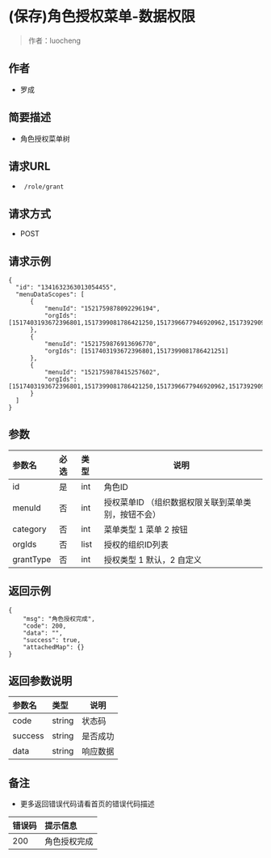 # (保存)角色授权菜单-数据权限

> 作者：luocheng

## 作者

- 罗成
    
## 简要描述

- 角色授权菜单树

## 请求URL
- ` /role/grant`
  
## 请求方式
- POST 

## 请求示例

```
{
  "id": "1341632363013054455",
  "menuDataScopes": [
      {
          "menuId": "1521759878092296194",
          "orgIds": [1517403193672396801,1517399081786421250,1517396677946920962,1517392909297704962,1517392322455842818,1517391453656080385,1516304743820046337,1516263863784538113,1516263769790185473,1516263713276133377,1516237527229616129]
      },
      {
          "menuId": "1521759876913696770",
          "orgIds": [1517403193672396801,1517399081786421251]
      },
      {
          "menuId": "1521759878415257602",
          "orgIds": [1517403193672396801,1517399081786421250,1517396677946920962,1517392909297704962,1517392322455842818,1517391453656080385,1516304743820046337,1516263863784538113,1516263769790185473,1516263713276133377,1516237527229616129]
      }
  ]
}
```


## 参数

|参数名|必选|类型|说明|
|:----    |:---|:----- |-----   |
|id |是  |int | 角色ID   |
|menuId |否  |int | 授权菜单ID （组织数据权限关联到菜单类别，按钮不会）   |
|category |否  |int | 菜单类型 1 菜单 2 按钮  |
|orgIds |否  |list | 授权的组织ID列表   |
|grantType |否  |int | 授权类型 1 默认，2 自定义   |




## 返回示例 

``` 
{
    "msg": "角色授权完成",
    "code": 200,
    "data": "",
    "success": true,
    "attachedMap": {}
}
```


## 返回参数说明
|参数名|类型|说明|
|:-----  |:-----|-----                           |
|code | string   | 状态码 |
|success | string   | 是否成功 |
|data | string   | 响应数据 |


## 备注 

- 更多返回错误代码请看首页的错误代码描述

|错误码|提示信息|
|:----    |:---|
|200 |角色授权完成  |